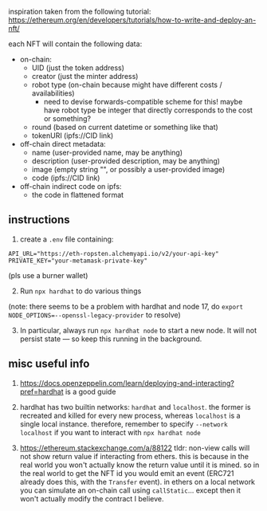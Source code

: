 inspiration taken from the following tutorial: https://ethereum.org/en/developers/tutorials/how-to-write-and-deploy-an-nft/

each NFT will contain the following data:

- on-chain:
  - UID (just the token address)
  - creator (just the minter address)
  - robot type (on-chain because might have different costs / availabilities)
    - need to devise forwards-compatible scheme for this! maybe have robot type be integer that directly corresponds to the cost or something?
  - round (based on current datetime or something like that)
  - tokenURI (ipfs://CID link)
- off-chain direct metadata:
  - name (user-provided name, may be anything)
  - description (user-provided description, may be anything)
  - image (empty string "", or possibly a user-provided image)
  - code (ipfs://CID link)
- off-chain indirect code on ipfs:
  - the code in flattened format

## instructions

1. create a `.env` file containing: 

```
API_URL="https://eth-ropsten.alchemyapi.io/v2/your-api-key"
PRIVATE_KEY="your-metamask-private-key"
```

(pls use a burner wallet)

2. Run `npx hardhat` to do various things

(note: there seems to be a problem with hardhat and node 17, do `export NODE_OPTIONS=--openssl-legacy-provider` to resolve)

3. In particular, always run `npx hardhat node` to start a new node. It will not persist state — so keep this running in the background.

## misc useful info

1. https://docs.openzeppelin.com/learn/deploying-and-interacting?pref=hardhat is a good guide

2. hardhat has two builtin networks: `hardhat` and `localhost`. the former is recreated and killed for every new process, whereas `localhost` is a single local instance. therefore, remember to specify `--network localhost` if you want to interact with `npx hardhat node`

3. https://ethereum.stackexchange.com/a/88122 tldr: non-view calls will not show return value if interacting from ethers. this is because in the real world you won't actually know the return value until it is mined. so in the real world to get the NFT id you would emit an event (ERC721 already does this, with the `Transfer` event). in ethers on a local network you can simulate an on-chain call using `callStatic`... except then it won't actually modify the contract I believe.